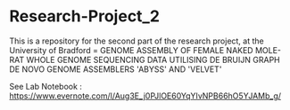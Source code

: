 # Research-Project_2
This is a repository for the second part of the research project, at the University of Bradford = GENOME ASSEMBLY OF FEMALE NAKED MOLE-RAT WHOLE GENOME SEQUENCING DATA UTILISING DE BRUIJN GRAPH DE NOVO GENOME ASSEMBLERS 'ABYSS' AND 'VELVET'

See Lab Notebook : https://www.evernote.com/l/Aug3E_j0PJlOE60YqYIvNPB66hO5YJAMb_g/
